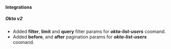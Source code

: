 #### Integrations
##### Okta v2
- Added **filter**, **limit** and **query** filter params for ***okta-list-users*** coomand.
- Added **before**, and **after** pagination params for ***okta-list-users*** coomand.
